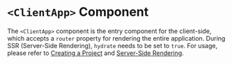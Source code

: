 # `<ClientApp>` Component

The `<ClientApp>` component is the entry component for the client-side, which accepts a `router` property for rendering the entire application. During SSR (Server-Side Rendering), `hydrate` needs to be set to `true`. For usage, please refer to [Creating a Project](creating-a-project) and [Server-Side Rendering](ssr).